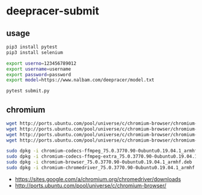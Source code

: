 # deepracer-submit

## usage

```bash
pip3 install pytest
pip3 install selenium

export userno=123456789012
export username=username
export password=password
export model=https://www.nalbam.com/deepracer/model.txt

pytest submit.py
```

## chromium

```bash
wget http://ports.ubuntu.com/pool/universe/c/chromium-browser/chromium-codecs-ffmpeg_75.0.3770.90-0ubuntu0.19.04.1_armhf.deb
wget http://ports.ubuntu.com/pool/universe/c/chromium-browser/chromium-codecs-ffmpeg-extra_75.0.3770.90-0ubuntu0.19.04.1_armhf.deb
wget http://ports.ubuntu.com/pool/universe/c/chromium-browser/chromium-browser_75.0.3770.90-0ubuntu0.19.04.1_armhf.deb
wget http://ports.ubuntu.com/pool/universe/c/chromium-browser/chromium-chromedriver_75.0.3770.90-0ubuntu0.19.04.1_armhf.deb

sudo dpkg -i chromium-codecs-ffmpeg_75.0.3770.90-0ubuntu0.19.04.1_armhf.deb
sudo dpkg -i chromium-codecs-ffmpeg-extra_75.0.3770.90-0ubuntu0.19.04.1_armhf.deb
sudo dpkg -i chromium-browser_75.0.3770.90-0ubuntu0.19.04.1_armhf.deb
sudo dpkg -i chromium-chromedriver_75.0.3770.90-0ubuntu0.19.04.1_armhf.deb
```

* https://sites.google.com/a/chromium.org/chromedriver/downloads
* http://ports.ubuntu.com/pool/universe/c/chromium-browser/
